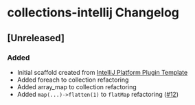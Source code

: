 <!-- Keep a Changelog guide -> https://keepachangelog.com -->

# collections-intellij Changelog

## [Unreleased]
### Added
- Initial scaffold created from [IntelliJ Platform Plugin Template](https://github.com/JetBrains/intellij-platform-plugin-template)
- Added foreach to collection refactoring
- Added array_map to collection refactoring
- Added `map(...)->flatten(1)` to `flatMap` refactoring ([#12](https://github.com/olivernybroe/collector-intellij/pull/12))